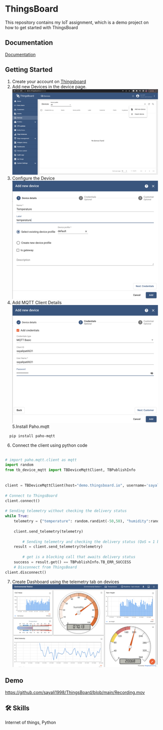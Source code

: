 # ThingsBoard
This repository contains my IoT assignment, which is a demo project on how to get started with ThingsBoard


## Documentation

[Documentation](https://thingsboard.io/docs/getting-started-guides/helloworld/?connectdevice=mqtt-linux)

## Getting Started

1. Create your account on [Thingsboard](https://thingsboard.io/)
2. Add new Devices in the device page.
![New Device](https://github.com/sayali1998/ThingsBoard/blob/main/Adding%20Device.png)
3. Configure the Device
![Device Configuration](https://github.com/sayali1998/ThingsBoard/blob/main/New%20Device.png)
4. Add MQTT Client Details
![Adding Details](https://github.com/sayali1998/ThingsBoard/blob/main/Add%20MQTT%20Client.png)
5.Install Paho.mqtt

```bash
  pip install paho-mqtt
```
6. Connect the client using python code

```python

# import paho.mqtt.client as mqtt
import random
from tb_device_mqtt import TBDeviceMqttClient, TBPublishInfo


client = TBDeviceMqttClient(host="demo.thingsboard.io", username='sayalipatil631', password='Qwerty@123456', client_id='sayalipatil631')

# Connect to ThingsBoard
client.connect()

# Sending telemetry without checking the delivery status
while True:
    telemetry = {"temperature": random.randint(-50,50), "humidity":random.randint(0,100) , "Co2 sensor" :random.randint(300,2000), "rain height": random.randint(0,50), "wind direction": random.randint(0,360), "wind Intensity": random.randint(0,100)}

    client.send_telemetry(telemetry) 
        
        # Sending telemetry and checking the delivery status (QoS = 1 by default)
    result = client.send_telemetry(telemetry)
        
        # get is a blocking call that awaits delivery status  
    success = result.get() == TBPublishInfo.TB_ERR_SUCCESS
    # Disconnect from ThingsBoard
client.disconnect()

```
7. Create Dashboard using the telemetry tab on devices
![Dashboard](https://github.com/sayali1998/ThingsBoard/blob/main/Dashboard.png)

## Demo

https://github.com/sayali1998/ThingsBoard/blob/main/Recording.mov

## 🛠 Skills
Internet of things, Python
    
